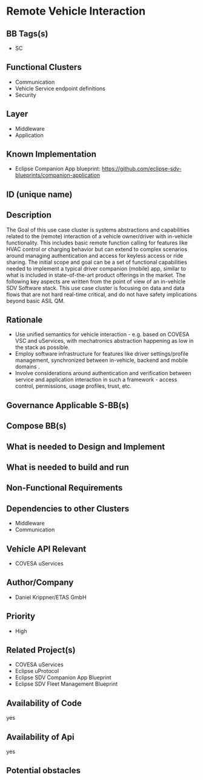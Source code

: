 
# Remote Vehicle Interaction

## BB Tags(s)

- SC

## Functional Clusters

- Communication
- Vehicle Service endpoint definitions
- Security

## Layer

- Middleware
- Application

## Known Implementation

- Eclipse Companion App blueprint: <https://github.com/eclipse-sdv-blueprints/companion-application>

## ID (unique name)

## Description

The Goal of this use case cluster is systems abstractions and capabilities related to the (remote) interaction of a vehicle owner/driver with in-vehicle functionality. This includes basic remote function calling for features like HVAC control or charging behavior but can extend to complex scenarios around managing authentication and access for keyless access or ride sharing.
The initial scope and goal can be a set of functional capabilities needed to implement a typical driver companion (mobile) app, similar to what is included in state-of-the-art product offerings in the market.
The following key aspects are written from the point of view of an in-vehicle SDV Software stack. This use case cluster is focusing on data and data flows that are not hard real-time critical, and do not have safety implications beyond basic ASIL QM.

## Rationale

- Use unified semantics for vehicle interaction - e.g. based on COVESA VSC and uServices, with mechatronics abstraction happening as low in the stack as possible.
- Employ software infrastructure for features like driver settings/profile management, synchronized between in-vehicle, backend and mobile domains .
- Involve considerations around authentication and verification between service and application interaction in such a framework - access control, permissions, usage profiles, trust, etc.

## Governance Applicable S-BB(s)

## Compose BB(s)

## What is needed to Design and Implement

## What is needed to build and run

## Non-Functional Requirements

## Dependencies to other Clusters

- Middleware
- Communication

## Vehicle API Relevant

- COVESA uServices

## Author/Company

- Daniel Krippner/ETAS GmbH

## Priority

- High

## Related Project(s)

- COVESA uServices
- Eclipse uProtocol
- Eclipse SDV Companion App Blueprint
- Eclipse SDV Fleet Management Blueprint

## Availability of Code

yes

## Availability of Api

yes

## Potential obstacles
